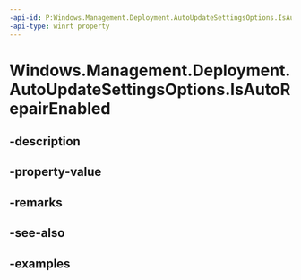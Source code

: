 ```yaml
---
-api-id: P:Windows.Management.Deployment.AutoUpdateSettingsOptions.IsAutoRepairEnabled
-api-type: winrt property
---
```


# Windows.Management.Deployment.AutoUpdateSettingsOptions.IsAutoRepairEnabled

<!--
public bool IsAutoRepairEnabled { get; set; }
-->


## -description

## -property-value

## -remarks

## -see-also

## -examples


